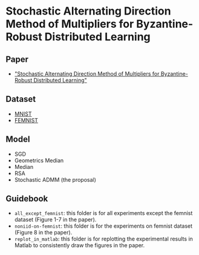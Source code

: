 # Stochastic Alternating Direction Method of Multipliers for Byzantine-Robust Distributed Learning

## Paper

* ["Stochastic Alternating Direction Method of Multipliers for Byzantine-Robust Distributed Learning"](https://arxiv.org/pdf/2106.06891.pdf#)

## Dataset 
* [MNIST](http://yann.lecun.com/exdb/mnist/)
* [FEMNIST](https://leaf.cmu.edu/)

## Model
* SGD
* Geometrics Median
* Median 
* RSA
* Stochastic ADMM (the proposal)

## Guidebook
* `all_except_femnist`: this folder is for all experiments except the femnist dataset (Figure 1-7 in the paper).
* `noniid-on-femnist`: this folder is for the experiments on femnist dataset (Figure 8 in the paper).
* `replot_in_matlab`: this folder is for replotting the experimental results in Matlab to consistently draw the figures in the paper.
